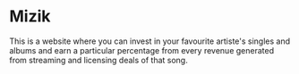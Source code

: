 # Mizik

This is a website where you can invest in your favourite artiste's singles and albums and earn a particular percentage from every revenue generated from streaming and licensing deals of that song.
